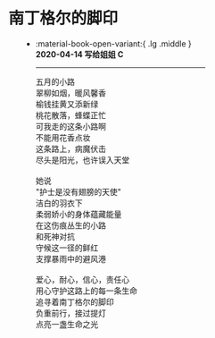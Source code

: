 <!DOCTYPE html>
<html lang="zh-CN">
<head>
    <meta charset="UTF-8">
    <meta name="viewport" content="width=device-width, initial-scale=1.0">
    <title>樱花背景特效网页</title>
    <style>
        /* 樱花样式 */
        .sakura {
            position: fixed;
            width: 20px;
            height: 20px;
            background-color: pink;
            border-radius: 50%;
            box-shadow: 0px 0px 5px rgba(0, 0, 0, 0.2);
            animation: fall linear infinite;
        }
        @keyframes fall {
            0% {
                transform: translateY(-100px) rotate(0deg);
            }
            100% {
                transform: translateY(110vh) rotate(360deg);
            }
        }
    </style>
</head>
<body>
    <!--<h1>樱花飘落的背景效果</h1>-->
    <script>
        function createSakura() {
            const sakura = document.createElement('div');
            sakura.classList.add('sakura');
            // 随机位置和大小
            sakura.style.left = Math.random() * 100 + 'vw';
            sakura.style.animationDuration = Math.random() * 5 + 5 + 's'; // 随机动画时长
            sakura.style.opacity = Math.random(); // 随机透明度
            document.body.appendChild(sakura);
            // 动画结束后移除元素
            setTimeout(() => {
                sakura.remove();
            }, 10000); // 设置和动画时间一致
        }
        // 每隔300毫秒生成一个樱花
        setInterval(createSakura, 300);
    </script>
</body>
</html>

# 南丁格尔的脚印

<div class="grid cards" style = "margin:10px calc(30%) 10px calc(5%)" markdown>

-   :material-book-open-variant:{ .lg .middle } __2020-04-14 写给姐姐 C__

    ---

    五月的小路<br>
    翠柳如烟，暖风馨香<br>
    榆钱挂黄又添新绿<br>
    桃花散落，蜂蝶正忙<br>
    可我走的这条小路啊<br>
    不能用花香点妆<br>
    这条路上，病魔伏击<br>
    尽头是阳光，也许误入天堂<br>
    <br>
    她说<br>
    "护士是没有翅膀的天使"<br>
    洁白的羽衣下<br>
    柔弱娇小的身体蕴藏能量<br>
    在这伤痕丛生的小路<br>
    和死神对抗<br>
    守候这一径的鲜红<br>
    支撑暴雨中的避风港<br>
    <br>
    爱心，耐心，信心，责任心<br>
    用心守护这路上的每一条生命<br>
    追寻着南丁格尔的脚印<br>
    负重前行，接过提灯<br>
    点亮一盏生命之光<br>
</div>

